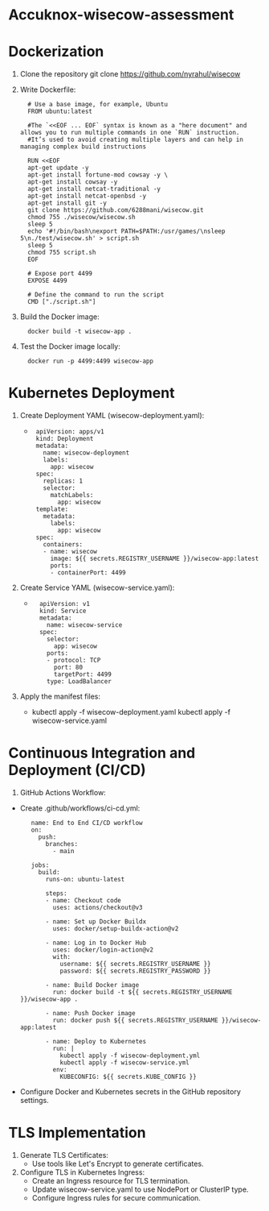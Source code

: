 # Accuknox-wisecow-assessment
# Dockerization
   1. Clone the repository git clone https://github.com/nyrahul/wisecow

   2. Write Dockerfile:

            # Use a base image, for example, Ubuntu
            FROM ubuntu:latest

            #The `<<EOF ... EOF` syntax is known as a "here document" and allows you to run multiple commands in one `RUN` instruction.
            #It’s used to avoid creating multiple layers and can help in managing complex build instructions
   
            RUN <<EOF
            apt-get update -y
            apt-get install fortune-mod cowsay -y \
            apt-get install cowsay -y
            apt-get install netcat-traditional -y
            apt-get install netcat-openbsd -y
            apt-get install git -y
            git clone https://github.com/6288mani/wisecow.git
            chmod 755 ./wisecow/wisecow.sh
            sleep 5
            echo '#!/bin/bash\nexport PATH=$PATH:/usr/games/\nsleep 5\n./test/wisecow.sh' > script.sh
            sleep 5
            chmod 755 script.sh
            EOF
   
            # Expose port 4499
            EXPOSE 4499
   
            # Define the command to run the script
            CMD ["./script.sh"]

   3. Build the Docker image:

            docker build -t wisecow-app .

   4. Test the Docker image locally:

            docker run -p 4499:4499 wisecow-app
         
# Kubernetes Deployment
   1. Create Deployment YAML (wisecow-deployment.yaml):
      
      *      apiVersion: apps/v1
             kind: Deployment
             metadata:
               name: wisecow-deployment
               labels:
                 app: wisecow
             spec:
               replicas: 1
               selector:
                 matchLabels:
                   app: wisecow
             template:
               metadata:
                 labels:
                   app: wisecow
             spec:
               containers:
               - name: wisecow
                 image: ${{ secrets.REGISTRY_USERNAME }}/wisecow-app:latest
                 ports:
                 - containerPort: 4499
      
   2. Create Service YAML (wisecow-service.yaml):
      
      *       apiVersion: v1
              kind: Service
              metadata:
                name: wisecow-service
              spec:
                selector:
                  app: wisecow
                ports:
                - protocol: TCP
                  port: 80
                  targetPort: 4499
                type: LoadBalancer

   3. Apply the manifest files:

      *   kubectl apply -f wisecow-deployment.yaml
          kubectl apply -f wisecow-service.yaml

# Continuous Integration and Deployment (CI/CD)

   1. GitHub Actions Workflow:

   * Create .github/workflows/ci-cd.yml:
     
            name: End to End CI/CD workflow
            on:
              push:
                branches:
                  - main
  
            jobs:
              build:
                runs-on: ubuntu-latest

                steps:
                - name: Checkout code
                  uses: actions/checkout@v3

                - name: Set up Docker Buildx
                  uses: docker/setup-buildx-action@v2

                - name: Log in to Docker Hub
                  uses: docker/login-action@v2
                  with:
                    username: ${{ secrets.REGISTRY_USERNAME }}
                    password: ${{ secrets.REGISTRY_PASSWORD }}

                - name: Build Docker image
                  run: docker build -t ${{ secrets.REGISTRY_USERNAME }}/wisecow-app .

                - name: Push Docker image
                  run: docker push ${{ secrets.REGISTRY_USERNAME }}/wisecow-app:latest
      
                - name: Deploy to Kubernetes
                  run: |
                    kubectl apply -f wisecow-deployment.yml
                    kubectl apply -f wisecow-service.yml
                  env:
                    KUBECONFIG: ${{ secrets.KUBE_CONFIG }}
   * Configure Docker and Kubernetes secrets in the GitHub repository settings.
# TLS Implementation
1. Generate TLS Certificates:
   * Use tools like Let's Encrypt to generate certificates.
2. Configure TLS in Kubernetes Ingress:
   * Create an Ingress resource for TLS termination.
   * Update wisecow-service.yaml to use NodePort or ClusterIP type.
   * Configure Ingress rules for secure communication.
